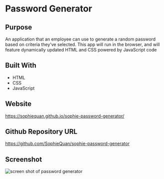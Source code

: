 # Password Generator

## Purpose
An application that an employee can use to generate a random password based on criteria they’ve selected. This app will run in the browser, and will feature dynamically updated HTML and CSS powered by JavaScript code

## Built With
* HTML
* CSS
* JavaScript

## Website
https://sophiequan.github.io/sophie-password-generator/

## Github Repository URL
https://github.com/SophieQuan/sophie-password-generator

## Screenshot
![screen shot of password generator](assets/images/screenshot-password-generator?raw=true "Optional Title")
